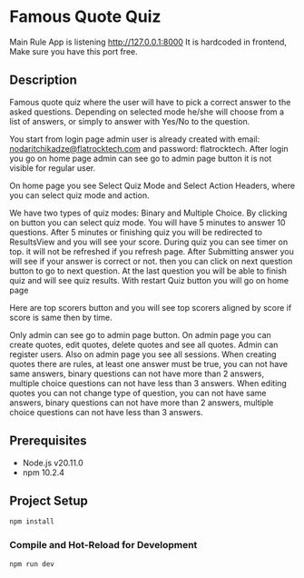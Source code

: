 # Famous Quote Quiz
Main Rule App is listening http://127.0.0.1:8000 It is hardcoded in frontend, Make sure you have this port free.
## Description

Famous quote quiz where the user will have to pick
a correct answer to the asked questions. Depending on selected mode he/she will choose
from a list of answers, or simply to answer with Yes/No to the question.

You start from login page admin user is already created with email: nodaritchikadze@flatrocktech.com and password: flatrocktech.
After login you go on home page admin can see go to admin page button it is not visible for regular user.

On home page you see Select Quiz Mode and Select Action Headers, where you can select quiz mode and action.

We have two types of quiz modes: Binary and Multiple Choice. By clicking on button you can select quiz mode.
You will have 5 minutes to answer 10 questions. After 5 minutes or finishing quiz you will be redirected to ResultsView and you will see your score.
During quiz you can see timer on top. it will not be refreshed if you refresh page. 
After Submitting answer you will see if your answer is correct or not. then you can click on next question button to go to next question.
At the last question you will be able to finish quiz and will see quiz results. With restart Quiz button you will go on home page

Here are top scorers button and you will see top scorers aligned by score if score is same then by time.

Only admin can see go to admin page button. On admin page you can create quotes, edit quotes, delete quotes and see all quotes.
Admin can register users. Also on admin page you see all sessions.
When creating quotes there are rules, at least one answer must be true, you can not have same answers, 
binary questions can not have more than 2 answers, multiple choice questions can not have less than 3 answers.
When editing quotes you can not change type of question, you can not have same answers, 
binary questions can not have more than 2 answers, multiple choice questions can not have less than 3 answers.


## Prerequisites

- Node.js v20.11.0
- npm 10.2.4

## Project Setup

```sh
npm install
```

### Compile and Hot-Reload for Development

```sh
npm run dev
```